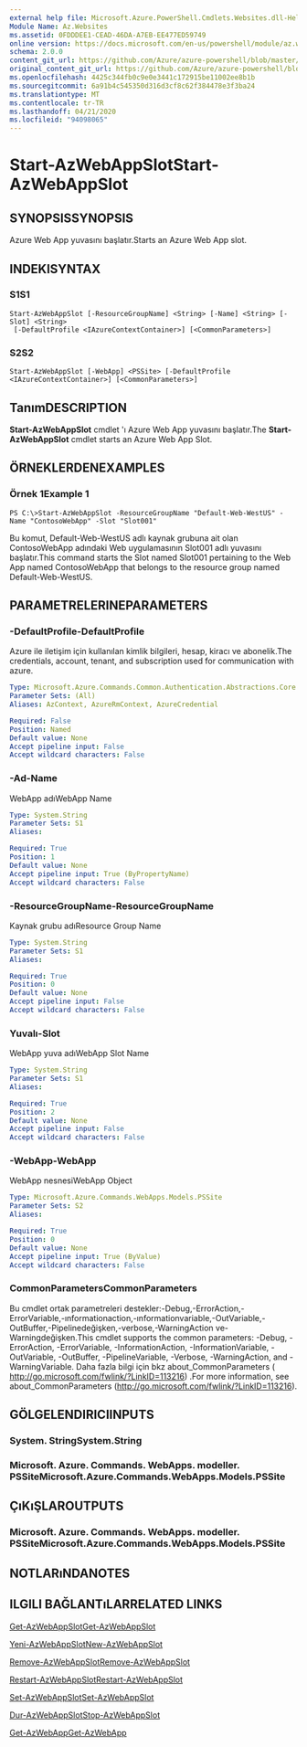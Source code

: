 ```yaml
---
external help file: Microsoft.Azure.PowerShell.Cmdlets.Websites.dll-Help.xml
Module Name: Az.Websites
ms.assetid: 0FDDDEE1-CEAD-46DA-A7EB-EE477ED59749
online version: https://docs.microsoft.com/en-us/powershell/module/az.websites/start-azwebappslot
schema: 2.0.0
content_git_url: https://github.com/Azure/azure-powershell/blob/master/src/Websites/Websites/help/Start-AzWebAppSlot.md
original_content_git_url: https://github.com/Azure/azure-powershell/blob/master/src/Websites/Websites/help/Start-AzWebAppSlot.md
ms.openlocfilehash: 4425c344fb0c9e0e3441c172915be11002ee8b1b
ms.sourcegitcommit: 6a91b4c545350d316d3cf8c62f384478e3f3ba24
ms.translationtype: MT
ms.contentlocale: tr-TR
ms.lasthandoff: 04/21/2020
ms.locfileid: "94098065"
---
```

# <span data-ttu-id="bbb2c-101">Start-AzWebAppSlot</span><span class="sxs-lookup"><span data-stu-id="bbb2c-101">Start-AzWebAppSlot</span></span>

## <span data-ttu-id="bbb2c-102">SYNOPSIS</span><span class="sxs-lookup"><span data-stu-id="bbb2c-102">SYNOPSIS</span></span>
<span data-ttu-id="bbb2c-103">Azure Web App yuvasını başlatır.</span><span class="sxs-lookup"><span data-stu-id="bbb2c-103">Starts an Azure Web App slot.</span></span>

## <span data-ttu-id="bbb2c-104">INDEKI</span><span class="sxs-lookup"><span data-stu-id="bbb2c-104">SYNTAX</span></span>

### <span data-ttu-id="bbb2c-105">S1</span><span class="sxs-lookup"><span data-stu-id="bbb2c-105">S1</span></span>
```
Start-AzWebAppSlot [-ResourceGroupName] <String> [-Name] <String> [-Slot] <String>
 [-DefaultProfile <IAzureContextContainer>] [<CommonParameters>]
```

### <span data-ttu-id="bbb2c-106">S2</span><span class="sxs-lookup"><span data-stu-id="bbb2c-106">S2</span></span>
```
Start-AzWebAppSlot [-WebApp] <PSSite> [-DefaultProfile <IAzureContextContainer>] [<CommonParameters>]
```

## <span data-ttu-id="bbb2c-107">Tanım</span><span class="sxs-lookup"><span data-stu-id="bbb2c-107">DESCRIPTION</span></span>
<span data-ttu-id="bbb2c-108">**Start-AzWebAppSlot** cmdlet 'ı Azure Web App yuvasını başlatır.</span><span class="sxs-lookup"><span data-stu-id="bbb2c-108">The **Start-AzWebAppSlot** cmdlet starts an Azure Web App Slot.</span></span>

## <span data-ttu-id="bbb2c-109">ÖRNEKLERDEN</span><span class="sxs-lookup"><span data-stu-id="bbb2c-109">EXAMPLES</span></span>

### <span data-ttu-id="bbb2c-110">Örnek 1</span><span class="sxs-lookup"><span data-stu-id="bbb2c-110">Example 1</span></span>
```
PS C:\>Start-AzWebAppSlot -ResourceGroupName "Default-Web-WestUS" -Name "ContosoWebApp" -Slot "Slot001"
```

<span data-ttu-id="bbb2c-111">Bu komut, Default-Web-WestUS adlı kaynak grubuna ait olan ContosoWebApp adındaki Web uygulamasının Slot001 adlı yuvasını başlatır.</span><span class="sxs-lookup"><span data-stu-id="bbb2c-111">This command starts the Slot named Slot001 pertaining to the Web App named ContosoWebApp that belongs to the resource group named Default-Web-WestUS.</span></span>

## <span data-ttu-id="bbb2c-112">PARAMETRELERINE</span><span class="sxs-lookup"><span data-stu-id="bbb2c-112">PARAMETERS</span></span>

### <span data-ttu-id="bbb2c-113">-DefaultProfile</span><span class="sxs-lookup"><span data-stu-id="bbb2c-113">-DefaultProfile</span></span>
<span data-ttu-id="bbb2c-114">Azure ile iletişim için kullanılan kimlik bilgileri, hesap, kiracı ve abonelik.</span><span class="sxs-lookup"><span data-stu-id="bbb2c-114">The credentials, account, tenant, and subscription used for communication with azure.</span></span>

```yaml
Type: Microsoft.Azure.Commands.Common.Authentication.Abstractions.Core.IAzureContextContainer
Parameter Sets: (All)
Aliases: AzContext, AzureRmContext, AzureCredential

Required: False
Position: Named
Default value: None
Accept pipeline input: False
Accept wildcard characters: False
```

### <span data-ttu-id="bbb2c-115">-Ad</span><span class="sxs-lookup"><span data-stu-id="bbb2c-115">-Name</span></span>
<span data-ttu-id="bbb2c-116">WebApp adı</span><span class="sxs-lookup"><span data-stu-id="bbb2c-116">WebApp Name</span></span>

```yaml
Type: System.String
Parameter Sets: S1
Aliases:

Required: True
Position: 1
Default value: None
Accept pipeline input: True (ByPropertyName)
Accept wildcard characters: False
```

### <span data-ttu-id="bbb2c-117">-ResourceGroupName</span><span class="sxs-lookup"><span data-stu-id="bbb2c-117">-ResourceGroupName</span></span>
<span data-ttu-id="bbb2c-118">Kaynak grubu adı</span><span class="sxs-lookup"><span data-stu-id="bbb2c-118">Resource Group Name</span></span>

```yaml
Type: System.String
Parameter Sets: S1
Aliases:

Required: True
Position: 0
Default value: None
Accept pipeline input: False
Accept wildcard characters: False
```

### <span data-ttu-id="bbb2c-119">Yuvalı</span><span class="sxs-lookup"><span data-stu-id="bbb2c-119">-Slot</span></span>
<span data-ttu-id="bbb2c-120">WebApp yuva adı</span><span class="sxs-lookup"><span data-stu-id="bbb2c-120">WebApp Slot Name</span></span>

```yaml
Type: System.String
Parameter Sets: S1
Aliases:

Required: True
Position: 2
Default value: None
Accept pipeline input: False
Accept wildcard characters: False
```

### <span data-ttu-id="bbb2c-121">-WebApp</span><span class="sxs-lookup"><span data-stu-id="bbb2c-121">-WebApp</span></span>
<span data-ttu-id="bbb2c-122">WebApp nesnesi</span><span class="sxs-lookup"><span data-stu-id="bbb2c-122">WebApp Object</span></span>

```yaml
Type: Microsoft.Azure.Commands.WebApps.Models.PSSite
Parameter Sets: S2
Aliases:

Required: True
Position: 0
Default value: None
Accept pipeline input: True (ByValue)
Accept wildcard characters: False
```

### <span data-ttu-id="bbb2c-123">CommonParameters</span><span class="sxs-lookup"><span data-stu-id="bbb2c-123">CommonParameters</span></span>
<span data-ttu-id="bbb2c-124">Bu cmdlet ortak parametreleri destekler:-Debug,-ErrorAction,-ErrorVariable,-ınformationaction,-ınformationvariable,-OutVariable,-OutBuffer,-Pipelinedeğişken,-verbose,-WarningAction ve-Warningdeğişken.</span><span class="sxs-lookup"><span data-stu-id="bbb2c-124">This cmdlet supports the common parameters: -Debug, -ErrorAction, -ErrorVariable, -InformationAction, -InformationVariable, -OutVariable, -OutBuffer, -PipelineVariable, -Verbose, -WarningAction, and -WarningVariable.</span></span> <span data-ttu-id="bbb2c-125">Daha fazla bilgi için bkz about_CommonParameters ( http://go.microsoft.com/fwlink/?LinkID=113216) .</span><span class="sxs-lookup"><span data-stu-id="bbb2c-125">For more information, see about_CommonParameters (http://go.microsoft.com/fwlink/?LinkID=113216).</span></span>

## <span data-ttu-id="bbb2c-126">GÖLGELENDIRICI</span><span class="sxs-lookup"><span data-stu-id="bbb2c-126">INPUTS</span></span>

### <span data-ttu-id="bbb2c-127">System. String</span><span class="sxs-lookup"><span data-stu-id="bbb2c-127">System.String</span></span>

### <span data-ttu-id="bbb2c-128">Microsoft. Azure. Commands. WebApps. modeller. PSSite</span><span class="sxs-lookup"><span data-stu-id="bbb2c-128">Microsoft.Azure.Commands.WebApps.Models.PSSite</span></span>

## <span data-ttu-id="bbb2c-129">ÇıKıŞLAR</span><span class="sxs-lookup"><span data-stu-id="bbb2c-129">OUTPUTS</span></span>

### <span data-ttu-id="bbb2c-130">Microsoft. Azure. Commands. WebApps. modeller. PSSite</span><span class="sxs-lookup"><span data-stu-id="bbb2c-130">Microsoft.Azure.Commands.WebApps.Models.PSSite</span></span>

## <span data-ttu-id="bbb2c-131">NOTLARıNDA</span><span class="sxs-lookup"><span data-stu-id="bbb2c-131">NOTES</span></span>

## <span data-ttu-id="bbb2c-132">ILGILI BAĞLANTıLAR</span><span class="sxs-lookup"><span data-stu-id="bbb2c-132">RELATED LINKS</span></span>

[<span data-ttu-id="bbb2c-133">Get-AzWebAppSlot</span><span class="sxs-lookup"><span data-stu-id="bbb2c-133">Get-AzWebAppSlot</span></span>](./Get-AzWebAppSlot.md)

[<span data-ttu-id="bbb2c-134">Yeni-AzWebAppSlot</span><span class="sxs-lookup"><span data-stu-id="bbb2c-134">New-AzWebAppSlot</span></span>](./New-AzWebAppSlot.md)

[<span data-ttu-id="bbb2c-135">Remove-AzWebAppSlot</span><span class="sxs-lookup"><span data-stu-id="bbb2c-135">Remove-AzWebAppSlot</span></span>](./Remove-AzWebAppSlot.md)

[<span data-ttu-id="bbb2c-136">Restart-AzWebAppSlot</span><span class="sxs-lookup"><span data-stu-id="bbb2c-136">Restart-AzWebAppSlot</span></span>](./Restart-AzWebAppSlot.md)

[<span data-ttu-id="bbb2c-137">Set-AzWebAppSlot</span><span class="sxs-lookup"><span data-stu-id="bbb2c-137">Set-AzWebAppSlot</span></span>](./Set-AzWebAppSlot.md)

[<span data-ttu-id="bbb2c-138">Dur-AzWebAppSlot</span><span class="sxs-lookup"><span data-stu-id="bbb2c-138">Stop-AzWebAppSlot</span></span>](./Stop-AzWebAppSlot.md)

[<span data-ttu-id="bbb2c-139">Get-AzWebApp</span><span class="sxs-lookup"><span data-stu-id="bbb2c-139">Get-AzWebApp</span></span>](./Get-AzWebApp.md)
